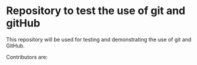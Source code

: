 # Repository to test the use of git and gitHub

This repository will be used for testing and demonstrating the use of git and GitHub.

Contributors are:
